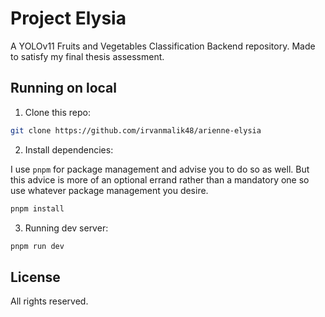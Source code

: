 # Project Elysia

A YOLOv11 Fruits and Vegetables Classification Backend repository. Made to satisfy my final thesis assessment.

## Running on local

1. Clone this repo:

```bash
git clone https://github.com/irvanmalik48/arienne-elysia
```

2. Install dependencies:

I use `pnpm` for package management and advise you to do so as well. But this advice is more of an
optional errand rather than a mandatory one so use whatever package management you desire.

```bash
pnpm install
```

3. Running dev server:

```bash
pnpm run dev
```

## License

All rights reserved.
